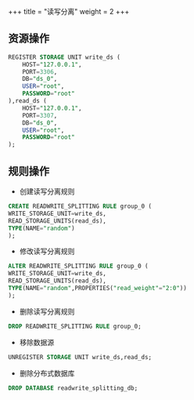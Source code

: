 +++
title = "读写分离"
weight = 2
+++

## 资源操作

```sql
REGISTER STORAGE UNIT write_ds (
    HOST="127.0.0.1",
    PORT=3306,
    DB="ds_0",
    USER="root",
    PASSWORD="root"
),read_ds (
    HOST="127.0.0.1",
    PORT=3307,
    DB="ds_0",
    USER="root",
    PASSWORD="root"
);
```

## 规则操作

- 创建读写分离规则

```sql
CREATE READWRITE_SPLITTING RULE group_0 (
WRITE_STORAGE_UNIT=write_ds,
READ_STORAGE_UNITS(read_ds),
TYPE(NAME="random")
);
```

- 修改读写分离规则

```sql
ALTER READWRITE_SPLITTING RULE group_0 (
WRITE_STORAGE_UNIT=write_ds,
READ_STORAGE_UNITS(read_ds),
TYPE(NAME="random",PROPERTIES("read_weight"="2:0"))
);
```

- 删除读写分离规则

```sql
DROP READWRITE_SPLITTING RULE group_0;
```

- 移除数据源

```sql
UNREGISTER STORAGE UNIT write_ds,read_ds;
```

- 删除分布式数据库

```sql
DROP DATABASE readwrite_splitting_db;
```
